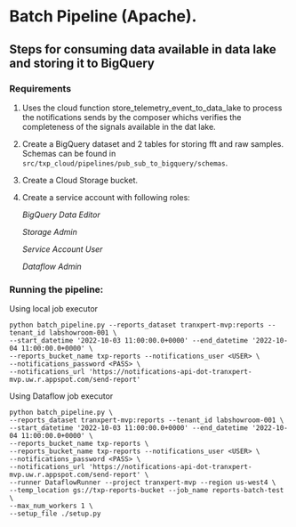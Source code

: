 # Batch Pipeline (Apache).

## Steps for consuming data available in data lake and storing it to BigQuery

### Requirements
1. Uses the cloud function store_telemetry_event_to_data_lake to process the notifications sends by the composer
whichs verifies the completeness of the signals available in the dat lake.
2. Create a BigQuery dataset and 2 tables for storing fft and raw samples.
Schemas can be found in ```src/txp_cloud/pipelines/pub_sub_to_bigquery/schemas```.
3. Create a Cloud Storage bucket.
4. Create a service account with following roles:

    *BigQuery Data Editor*

    *Storage Admin*

    *Service Account User*

    *Dataflow Admin*

### Running the pipeline:

Using local job executor
```commandline
python batch_pipeline.py --reports_dataset tranxpert-mvp:reports --tenant_id labshowroom-001 \
--start_datetime '2022-10-03 11:00:00.0+0000' --end_datetime '2022-10-04 11:00:00.0+0000' \
--reports_bucket_name txp-reports --notifications_user <USER> \
--notifications_password <PASS> \
--notifications_url 'https://notifications-api-dot-tranxpert-mvp.uw.r.appspot.com/send-report'
```

Using Dataflow job executor
```commandline
python batch_pipeline.py \
--reports_dataset tranxpert-mvp:reports --tenant_id labshowroom-001 \
--start_datetime '2022-10-03 11:00:00.0+0000' --end_datetime '2022-10-04 11:00:00.0+0000' \
--reports_bucket_name txp-reports \
--reports_bucket_name txp-reports --notifications_user <USER> \
--notifications_password <PASS> \
--notifications_url 'https://notifications-api-dot-tranxpert-mvp.uw.r.appspot.com/send-report' \
--runner DataflowRunner --project tranxpert-mvp --region us-west4 \
--temp_location gs://txp-reports-bucket --job_name reports-batch-test \
--max_num_workers 1 \
--setup_file ./setup.py
```

